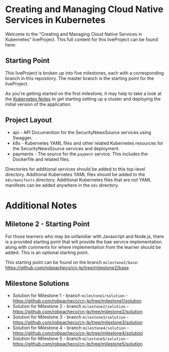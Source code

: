 # Creating and Managing Cloud Native Services in Kubernetes

Welcome to the "Creating and Managing Cloud Native Services in Kubernetes" liveProject. This full content for this liveProject can be found here: <fill in URL here>

## Starting Point

This liveProject is broken up into five milestones, each with a corresponding branch in this repository. The master branch is the starting point for the liveProject.

As you're getting started on the first milestone, it may help to take a look at the [Kubernetes Notes](KUBERNETES.md) to get starting setting up a cluster and deploying
the initial version of the application.

## Project Layout

* api - API Documention for the SecurityNewsSource services using Swagger.
* k8s - Kubernetes YAML files and other related Kubernetes resources for the SecurityNewsSource services and deployment.
* payments - The source for the `payment` service. This includes the Dockerfile and related files.

Directories for additional services should be added to this top-level directory. Additional Kubernetes YAML files should
be added to the `k8s/manifests` directory. Additional Kubernetes files that are not YAML manifests can be added anywhere
in the `k8s` directory.

# Additional Notes 

## Miletone 2 - Starting Point

For those learners who may be unfamiliar with Javascript and Node.js, there is a provided starting point that will provide the bae service implementation along with comments for where implementation from the learner should be added. This is an optional starting point.

This starting point can be found on the branch `milestone2/base`: https://github.com/robpacheco/cn-lp/tree/milestone2/base

## Milestone Solutions

* Solution for Milestone 1 - branch `milestone1/solution` - https://github.com/robpacheco/cn-lp/tree/milestone1/solution
* Solution for Milestone 2 - branch `milestone2/solution` - https://github.com/robpacheco/cn-lp/tree/milestone2/solution
* Solution for Milestone 3 - branch `milestone3/solution` - https://github.com/robpacheco/cn-lp/tree/milestone3/solution
* Solution for Milestone 4 - branch `milestone4/solution` - https://github.com/robpacheco/cn-lp/tree/milestone4/solution
* Solution for Milestone 5 - branch `milestone5/solution` - https://github.com/robpacheco/cn-lp/tree/milestone5/solution


